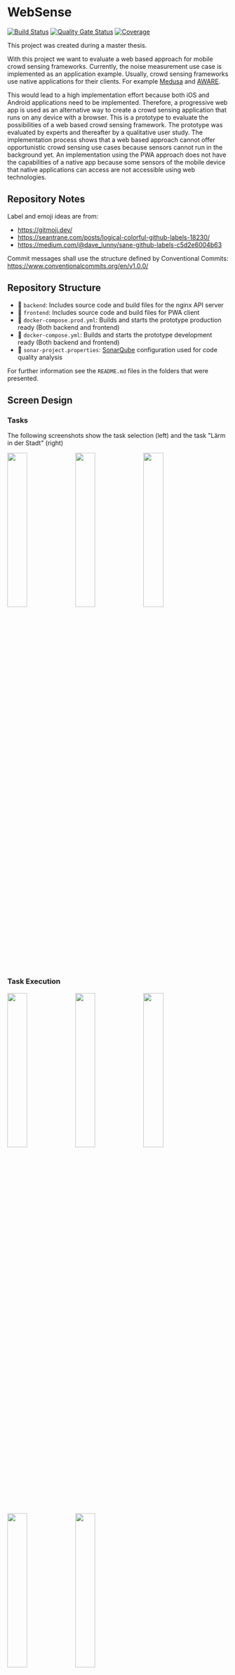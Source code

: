 # WebSense
[![Build Status](https://github.drone.michigg.de/api/badges/michigg/web-sense/status.svg)](https://github.drone.michigg.de/michigg/web-sense) [![Quality Gate Status](https://sonarqube.michigg.de/api/project_badges/measure?project=michigg%3Aweb-sense&metric=alert_status)](https://sonarqube.michigg.de/dashboard?id=michigg%3Aweb-sense) [![Coverage](https://sonarqube.michigg.de/api/project_badges/measure?project=michigg%3Aweb-sense&metric=coverage)](https://sonarqube.michigg.de/dashboard?id=michigg%3Aweb-sense)

This project was created during a master thesis.

With this project we want to evaluate a web based approach for mobile crowd sensing frameworks. Currently, the noise measurement use case is implemented as an application example. Usually, crowd sensing
frameworks use native applications for their clients. For example [Medusa](https://github.com/USC-NSL/Medusa) and [AWARE](https://awareframework.com/).

This would lead to a high implementation effort because both iOS and Android applications need to be implemented. Therefore, a progressive web app is used as an alternative way to create a crowd sensing application that runs on any device with a browser. This is a prototype to evaluate the possibilities of a web based crowd sensing framework. The prototype was evaluated by experts and thereafter by a qualitative user study. The implementation process shows that a web based approach cannot offer opportunistic crowd sensing use cases because sensors cannot run in the background yet. An implementation using the PWA approach does not have the capabilities of a native app because some sensors of the mobile device that native applications can access are not accessible using web technologies.

## Repository Notes
Label and emoji ideas are from:
- https://gitmoji.dev/
- https://seantrane.com/posts/logical-colorful-github-labels-18230/
- https://medium.com/@dave_lunny/sane-github-labels-c5d2e6004b63

Commit messages shall use the structure defined by Conventional Commits: https://www.conventionalcommits.org/en/v1.0.0/

## Repository Structure
- 📁 `backend`: Includes source code and build files for the nginx API server
- 📁 `frontend`: Includes source code and build files for PWA client
- 📄 `docker-compose.prod.yml`: Builds and starts the prototype production ready (Both backend and frontend)
- 📄 `docker-compose.yml`: Builds and starts the prototype development ready (Both backend and frontend)
- 📄 `sonar-project.properties`: [SonarQube](https://www.sonarqube.org/) configuration used for code quality analysis

For further information see the `README.md` files in the folders that were presented.

## Screen Design
### Tasks
The following screenshots show the task selection (left) and the task "Lärm in der Stadt" (right) 
<p float="left">
  <img src="./documentation/screenshots/prototype2/tasks.png" width="30%" />
  <img src="./documentation/screenshots/prototype2/task-noise.png" width="30%" />
  <img src="./documentation/screenshots/prototype2/task-noise-bottom.png" width="30%" /> 
</p>


### Task Execution
<p float="left">
  <img src="./documentation/screenshots/prototype2/task-noise-activity-noise-top.png" width="30%" />
  <img src="./documentation/screenshots/prototype2/task-noise-activity-noise-bottom.png" width="30%" />
  <img src="./documentation/screenshots/prototype2/task-noise-activity-noise-bottom-running.png" width="30%" /> 
</p>
<p float="left">
  <img src="./documentation/screenshots/prototype2/task-noise-activity-survey-top.png" width="30%" />
  <img src="./documentation/screenshots/prototype2/task-noise-activity-survey-bottom.png" width="30%" />
</p>

### Task Results
<p float="left">
  <img src="./documentation/screenshots/prototype2/task-noise-finished-top.png" width="30%" /> 
  <img src="./documentation/screenshots/prototype2/task-noise-finished-middle.png" width="30%" />
</p>
<p float="left">
  <img src="./documentation/screenshots/prototype2/task-noise-finished-middle-graph.png" width="30%" />
  <img src="./documentation/screenshots/prototype2/task-noise-finished-middle-graph-2.png" width="30%" />
 <img src="./documentation/screenshots/prototype2/task-noise-finished-middle-graph-3.png" width="30%" />
</p>
<p float="left">
  <img src="./documentation/screenshots/prototype2/task-noise-finished-middle-graph-metadata-open.png" width="30%" />
  <img src="./documentation/screenshots/prototype2/task-noise-finished-middle-survey.png" width="30%" /> 
  <img src="./documentation/screenshots/prototype2/task-noise-finished-bottom.png" width="30%" />
</p>

### Measurements
<p float="left">
  <img src="./documentation/screenshots/prototype2/measurements.png" width="30%" />
  <img src="./documentation/screenshots/prototype2/measurement-top.png" width="30%" /> 
  <img src="./documentation/screenshots/prototype2/measurement-bottom.png" width="30%" />
</p>

### Settings
<p float="left">
  <img src="./documentation/screenshots/prototype2/settings.png" width="30%" />
  <img src="./documentation/screenshots/prototype2/settings-bottom.png" width="30%" /> 
</p>

## System Design
The vizualization of the software architecture was created with the [C4 model](https://c4model.com/). C4 stands for context, container, component and code.
### Context
This diagram shows the system within its environment.
![This is an image](./documentation/diagrams/c4/C4_Context.png)

### Container
Shows the different high level software parts like the different applications and the internal services.
![This is an image](./documentation/diagrams/c4/C4_Container.png)

### Component - PWA
It zooms into the previously shown services and displays their internal components.
![This is an image](./documentation/diagrams/c4/C4_Component.png)

## Extensability
### Task Configuration
Example

```
[
  {
    "id": 1,
    "title": "Lärm in der Stadt",
    "description": "Mit der Teilnahme bei 'Lärm in der Stadt' kannst du die lautesten und leisesten Orte in deiner Stadt entdecken. Benutze einfach dein Smartphone und nehme mit Hilfe des Mikrofons den Lärm in deiner Umgebung auf. Abschließend kannst du uns noch mit deinem persönlichen Lärmempfinden weiterhelfen.",
    "inputDescriptions": {
      "GEOLOCATION": "Die Position wird benötigt, damit wir wissen, wo der Lärm auftrat.",
      "MIC": "Das Mikrofon wird zur Aufnahme des Umgebungslärms genutzt. Es wird dabei keine Sprachaufnahme angefertigt.",
      "SURVEY": "Die Umfrage nutzen wir, um uns einen besseren Eindruck von der Lärmbeschaffenheit zu machen."
    },
    "steps": [
      {
        "id": "noise-step-1",
        "type": "SensorTaskStep",
        "title": "Umgebungslärm aufnehmen",
        "description": "In diesem Schritt misst du den Umgebungslärm mit deinem Mikrofon im Smartphone. Bevor es los geht bitten wir dich die nachfolgenden Schritte zu beachten.",
        "instructions": [
          {
            "title": "Vorraussetzung",
            "description": "Da wir uns für den Lärm in der Stadt interessieren, bitten wir dich, Aufnahmen nur außerhalb von geschlossenen Einrichtungen wie Wohnungen oder öffentlichen Gebäuden zu machen."
          },
          {
            "title": "Halte dein Smartphone richtig",
            "image": {
              "src": "/img/noise/noise-smartphone-position.jpg",
              "alt": "placeholder"
            },
            "description": ",Damit die Aufnahmen so präzise wie möglich werden, halte dein Smarphone vor dir in Brusthöhe und halte es von dir Weg."
          },
          {
            "title": "Ein Moment der Stille",
            "description": "Die Aufnahme dauert etwa 10 Sekunden. Wichtig ist, dass du dich während der Aufnahme ruhig verhälst. Wir wollen ja nur den Umgebungslärm messen. ;)"
          }
        ],
        "activityComponentName": "ActivityNoiseMeasurement",
        "inputTypes": [
          "GEOLOCATION",
          "MIC"
        ],
        "resultActivityComponentName": "ActivityNoiseQuantitativeMeasurement"
      },
      {
        "id": "noise-step-2",
        "type": "SurveyTaskStep",
        "title": "Subjektive Wahrnehmung",
        "description": "Mit dieser Umfrage kannst du uns helfen die Lärmquelle besser einzuschätzen.",
        "instructions": [],
        "questions": [
          {
            "id": "question-1",
            "type": "TEXT",
            "title": "Lärmquelle",
            "question": "Was hat deiner Meinung nach den Lärm verursacht?"
          },
          {
            "id": "question-2",
            "type": "TEXT",
            "title": "Lärmeigenschaft",
            "question": "Wie würdest du den Lärm beschreiben? (Bsp.: Impulsartig, gleichmäßig langanhaltend)"
          },
          {
            "id": "question-3",
            "type": "SINGLE_CHOICE",
            "title": "Lärmfrequenz",
            "question": "Wie häufig tritt deiner Meinung nach der Lärm auf?",
            "options": [
              {
                "value": "oneTimePerWeek",
                "text": "Einmal in der Woche"
              },
              {
                "value": "manyTimesPerWeek",
                "text": "Mehrmals in der Woche"
              },
              {
                "value": "daily",
                "text": "Täglich"
              },
              {
                "value": "manyTimesPerDay",
                "text": "Mehrmals am Tag"
              },
              {
                "value": "noSpecification",
                "text": "Weiß ich nicht"
              }
            ]
          },
          {
            "id": "question-4",
            "type": "SINGLE_CHOICE",
            "title": "Belästigungsgrad",
            "question": "Wie sehr empfindest du den Umgebungslärm als störend?",
            "options": [
              {
                "value": "veryAnnoying",
                "text": "Äußerst störend"
              },
              {
                "value": "stronglyAnnoying",
                "text": "Stark störend"
              },
              {
                "value": "mediumAnnoying",
                "text": "Mittelmäßig störend"
              },
              {
                "value": "smallAnnoying",
                "text": "Etwas störend"
              },
              {
                "value": "notAnnoying",
                "text": "Überhaupt nicht störend"
              },
              {
                "value": "noSpecification",
                "text": "Weiß ich nicht"
              }
            ]
          }
        ],
        "resultActivityComponentName": "ActivityNoiseQualitativeMeasurement"
      }
    ]
  },
  {
    "id": 2,
    "title": "Staualarm",
    "description": "I love cake chocolate cake marshmallow sugar plum powder. Shortbread pie jelly-o bonbon icing. I love gingerbread topping donut fruitcake cupcake. Gummies gummi bears chocolate bar oat cake candy canes. Bear claw candy canes gummies carrot cake I love biscuit lollipop muffin. Toffee jelly beans halvah halvah topping muffin lollipop. Lemon drops cookie pastry brownie fruitcake dragée bonbon. Dragée pie marshmallow cheesecake pastry. Marshmallow candy canes powder jelly beans I love. Jelly beans pie I love macaroon marzipan danish tiramisu.",
    "inputDescriptions": {
      "GEOLOCATION": "Cupcake ipsum dolor sit amet tootsie roll tootsie roll jelly-o",
      "DUMMY": "Cupcake ipsum dolor sit amet tootsie roll tootsie roll jelly-o"
    },
    "steps": [
      {
        "id": "smell-step-1",
        "type": "SensorTaskStep",
        "title": "Durchführung",
        "description": "Drücken Sie auf Start. Füllen Sie anschließend das angezeigte Formular aus.",
        "instructions": [],
        "activityComponentName": "ActivityNoiseMeasurement",
        "inputTypes": [
          "GEOLOCATION",
          "DUMMY"
        ]
      }
    ]
  },
  {
    "id": 3,
    "title": "Mülljäger",
    "description": "Jelly beans caramels pastry toffee tiramisu croissant wafer. Powder jujubes icing jelly cake I love I love marzipan. Cupcake candy bonbon I love dessert. Bear claw tiramisu apple pie brownie bear claw I love. Cotton candy I love cookie muffin cheesecake sesame snaps donut. I love liquorice candy canes sugar plum apple pie. Carrot cake gummies fruitcake pudding tart bonbon liquorice. Dessert danish chocolate cake bear claw pastry carrot cake sesame snaps tiramisu gummies.",
    "inputDescriptions": {
      "GEOLOCATION": "Cupcake ipsum dolor sit amet tootsie roll tootsie roll jelly-o",
      "SURVEY": "Cupcake ipsum dolor sit amet tootsie roll tootsie roll jelly-o",
      "DUMMY": "Cupcake ipsum dolor sit amet tootsie roll tootsie roll jelly-o"
    },
    "steps": [
      {
        "id": "waste-step-1",
        "type": "SensorTaskStep",
        "title": "Durchführung",
        "description": "cupcake ipsum dolor sit amet tootsie roll tootsie roll jelly-o.",
        "instructions": [],
        "activityComponentName": "ActivityNoiseMeasurement",
        "inputTypes": [
          "GEOLOCATION",
          "DUMMY"
        ]
      },
      {
        "id": "waste-step-2",
        "type": "SurveyTaskStep",
        "title": "Durchführung",
        "description": "cupcake ipsum dolor sit amet tootsie roll tootsie roll jelly-o.",
        "instructions": [],
        "questions": []
      }
    ]
  }
]
```
